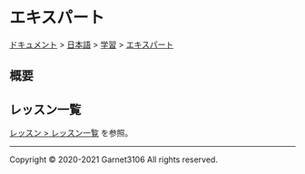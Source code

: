 # エキスパート

[ドキュメント](../../../index.md) > [日本語](../../index.md) > [学習](../index.md) > [エキスパート](./index.md)

## 概要

## レッスン一覧

[レッスン > レッスン一覧](./lessons/index.md) を参照。

---

Copyright © 2020-2021 Garnet3106 All rights reserved.
